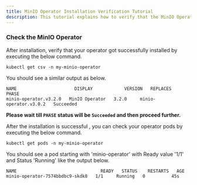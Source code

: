```yaml
---
title: MinIO Operator Installation Verification Tutorial
description: This tutorial explains how to verify that the MinIO Operator got installed properly in the namespace
---
```


### Check the MinIO Operator

After installation, verify that your operator got successfully installed by executing the below command.

```execute
kubectl get csv -n my-minio-operator
```

You should see a similar output as below.

```output
NAME                      DISPLAY            VERSION   REPLACES                  PHASE
minio-operator.v3.2.0   MinIO Operator   3.2.0     minio-operator.v3.0.2   Succeeded
```

**Please wait till `PHASE` status will be `Succeeded` and then proceed further.**

After the installation is successful , you can check your operator pods by executing the below command.

```execute
kubectl get pods -n my-minio-operator
```

You should see a pod starting with 'minio-operator' with Ready value '1/1' and Status 'Running' like the output below.

```output
NAME                                READY   STATUS    RESTARTS   AGE
minio-operator-7574bbdbc9-skdk8   1/1     Running   0          45s
```

